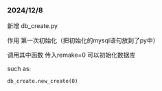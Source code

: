 ### 2024/12/8
新增 db_create.py

作用 第一次初始化（把初始化的mysql语句放到了py中）

调用其中函数 传入remake=0 可以初始化数据库

such as:
```
db_create.new_create(0)

```

